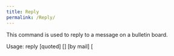 ```yaml
---
title: Reply
permalink: /Reply/
---
```


This command is used to reply to a message on a bulletin board.

Usage: reply \[quoted\] \[<number>\] \[by mail\] \[

<title>

\]

If <number> is omitted (or replaced by some abbreviation of the word
"last") you reply to the last message you read.

If

<title>

is omitted your message will have the title of the message you are
replying to with "Re: " prepended to it.

If you include the word "quoted", the messages you are replying to will
be included quoted using "\> ".

If you write "by mail", you will instead send a private mail to the
author. Example:

` reply 123 by mail             reply to message 123 by mail`
` rep q b m                     reply quoted to last message by mail`

Obviously, you must be in the same room as the board you wish to write
on for this command to work.

See also: [Boards](Boards "wikilink"), [Mark](Mark "wikilink"),
[Read](Read "wikilink"), [Tail](Tail "wikilink"),
[Write](Write "wikilink")